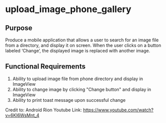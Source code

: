 # upload_image_phone_gallery

## Purpose
Produce a mobile application that allows a user to search for an image file from a directory, and display it on screen. 
When the user clicks on a button labeled ‘Change’, the displayed image is replaced with another image. 

Functional Requirements
----------------------------------------------------------------------
1. Ability to upload image file from phone directory and display in ImageView
2. Ability to change image by clicking "Change button" and display in ImageView
3. Ability to print toast message upon successful change

Credit to: Android Rion
Youtube Link: https://www.youtube.com/watch?v=6KI6WsMnt_4

